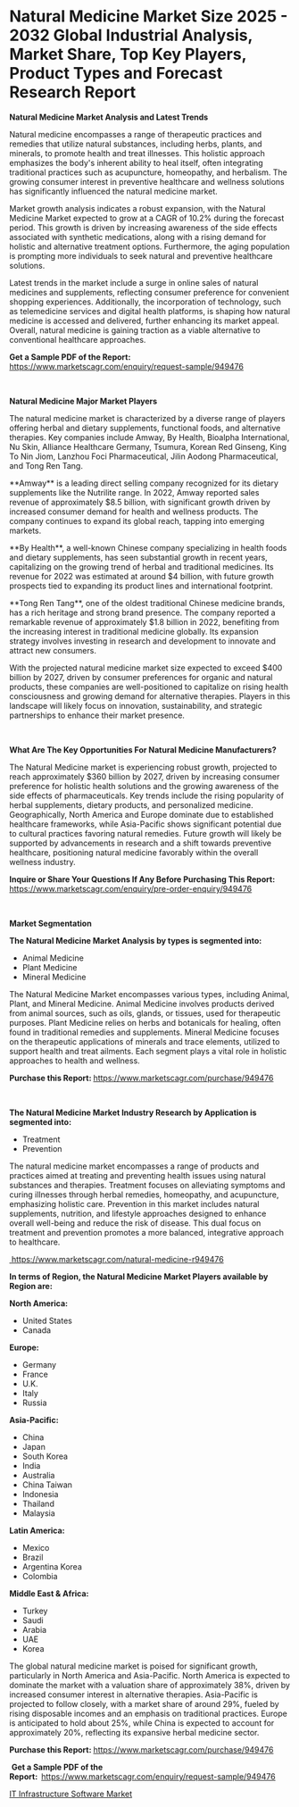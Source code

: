 <p><h1>Natural Medicine Market Size 2025 - 2032 Global Industrial Analysis, Market Share, Top Key Players, Product Types and Forecast Research Report</h1></p><p><strong>Natural Medicine Market Analysis and Latest Trends</strong></p>
<p><p>Natural medicine encompasses a range of therapeutic practices and remedies that utilize natural substances, including herbs, plants, and minerals, to promote health and treat illnesses. This holistic approach emphasizes the body's inherent ability to heal itself, often integrating traditional practices such as acupuncture, homeopathy, and herbalism. The growing consumer interest in preventive healthcare and wellness solutions has significantly influenced the natural medicine market.</p><p>Market growth analysis indicates a robust expansion, with the Natural Medicine Market expected to grow at a CAGR of 10.2% during the forecast period. This growth is driven by increasing awareness of the side effects associated with synthetic medications, along with a rising demand for holistic and alternative treatment options. Furthermore, the aging population is prompting more individuals to seek natural and preventive healthcare solutions. </p><p>Latest trends in the market include a surge in online sales of natural medicines and supplements, reflecting consumer preference for convenient shopping experiences. Additionally, the incorporation of technology, such as telemedicine services and digital health platforms, is shaping how natural medicine is accessed and delivered, further enhancing its market appeal. Overall, natural medicine is gaining traction as a viable alternative to conventional healthcare approaches.</p></p>
<p><strong>Get a Sample PDF of the Report:&nbsp;</strong> <a href="https://www.marketscagr.com/enquiry/request-sample/949476?utm_campaign=2650&utm_medium=2&utm_source=Github&utm_content=ia&utm_term=07032025&utm_id=natural-medicine">https://www.marketscagr.com/enquiry/request-sample/949476</a></p>
<p>&nbsp;</p>
<p><strong>Natural Medicine Major Market Players</strong></p>
<p><p>The natural medicine market is characterized by a diverse range of players offering herbal and dietary supplements, functional foods, and alternative therapies. Key companies include Amway, By Health, Bioalpha International, Nu Skin, Alliance Healthcare Germany, Tsumura, Korean Red Ginseng, King To Nin Jiom, Lanzhou Foci Pharmaceutical, Jilin Aodong Pharmaceutical, and Tong Ren Tang.</p><p>**Amway** is a leading direct selling company recognized for its dietary supplements like the Nutrilite range. In 2022, Amway reported sales revenue of approximately $8.5 billion, with significant growth driven by increased consumer demand for health and wellness products. The company continues to expand its global reach, tapping into emerging markets.</p><p>**By Health**, a well-known Chinese company specializing in health foods and dietary supplements, has seen substantial growth in recent years, capitalizing on the growing trend of herbal and traditional medicines. Its revenue for 2022 was estimated at around $4 billion, with future growth prospects tied to expanding its product lines and international footprint.</p><p>**Tong Ren Tang**, one of the oldest traditional Chinese medicine brands, has a rich heritage and strong brand presence. The company reported a remarkable revenue of approximately $1.8 billion in 2022, benefiting from the increasing interest in traditional medicine globally. Its expansion strategy involves investing in research and development to innovate and attract new consumers.</p><p>With the projected natural medicine market size expected to exceed $400 billion by 2027, driven by consumer preferences for organic and natural products, these companies are well-positioned to capitalize on rising health consciousness and growing demand for alternative therapies. Players in this landscape will likely focus on innovation, sustainability, and strategic partnerships to enhance their market presence.</p></p>
<p>&nbsp;</p>
<p><strong>What Are The Key Opportunities For Natural Medicine Manufacturers?</strong></p>
<p><p>The Natural Medicine market is experiencing robust growth, projected to reach approximately $360 billion by 2027, driven by increasing consumer preference for holistic health solutions and the growing awareness of the side effects of pharmaceuticals. Key trends include the rising popularity of herbal supplements, dietary products, and personalized medicine. Geographically, North America and Europe dominate due to established healthcare frameworks, while Asia-Pacific shows significant potential due to cultural practices favoring natural remedies. Future growth will likely be supported by advancements in research and a shift towards preventive healthcare, positioning natural medicine favorably within the overall wellness industry.</p></p>
<p><strong>Inquire or Share Your Questions If Any Before Purchasing This Report:</strong> <a href="https://www.marketscagr.com/enquiry/pre-order-enquiry/949476?utm_campaign=2650&utm_medium=2&utm_source=Github&utm_content=ia&utm_term=07032025&utm_id=natural-medicine">https://www.marketscagr.com/enquiry/pre-order-enquiry/949476</a></p>
<p>&nbsp;</p>
<p><strong>Market Segmentation</strong></p>
<p><strong>The Natural Medicine Market Analysis by types is segmented into:</strong></p>
<p><ul><li>Animal Medicine</li><li>Plant Medicine</li><li>Mineral Medicine</li></ul></p>
<p><p>The Natural Medicine Market encompasses various types, including Animal, Plant, and Mineral Medicine. Animal Medicine involves products derived from animal sources, such as oils, glands, or tissues, used for therapeutic purposes. Plant Medicine relies on herbs and botanicals for healing, often found in traditional remedies and supplements. Mineral Medicine focuses on the therapeutic applications of minerals and trace elements, utilized to support health and treat ailments. Each segment plays a vital role in holistic approaches to health and wellness.</p></p>
<p><strong>Purchase this Report:&nbsp;</strong><a href="https://www.marketscagr.com/purchase/949476?utm_campaign=2650&utm_medium=2&utm_source=Github&utm_content=ia&utm_term=07032025&utm_id=natural-medicine">https://www.marketscagr.com/purchase/949476</a></p>
<p>&nbsp;</p>
<p><strong>The Natural Medicine Market Industry Research by Application is segmented into:</strong></p>
<p><ul><li>Treatment</li><li>Prevention</li></ul></p>
<p><p>The natural medicine market encompasses a range of products and practices aimed at treating and preventing health issues using natural substances and therapies. Treatment focuses on alleviating symptoms and curing illnesses through herbal remedies, homeopathy, and acupuncture, emphasizing holistic care. Prevention in this market includes natural supplements, nutrition, and lifestyle approaches designed to enhance overall well-being and reduce the risk of disease. This dual focus on treatment and prevention promotes a more balanced, integrative approach to healthcare.</p></p>
<p><a href="https://www.marketscagr.com/natural-medicine-r949476?utm_campaign=2650&utm_medium=2&utm_source=Github&utm_content=ia&utm_term=07032025&utm_id=natural-medicine">&nbsp;https://www.marketscagr.com/natural-medicine-r949476</a></p>
<p><strong>In terms of Region, the Natural Medicine Market Players available by Region are:</strong></p>
<p>
    <p> <strong> North America: </strong>
        <ul>
            <li>United States</li>
            <li>Canada</li>
        </ul>
        </p> 
    <p> <strong> Europe: </strong>
        <ul>
            <li>Germany</li>
            <li>France</li>
            <li>U.K.</li>
            <li>Italy</li>
            <li>Russia</li>
        </ul>
        </p> 
    <p> <strong> Asia-Pacific: </strong>
        <ul>
            <li>China</li>
            <li>Japan</li>
            <li>South Korea</li>
            <li>India</li>
            <li>Australia</li>
            <li>China Taiwan</li>
            <li>Indonesia</li>
            <li>Thailand</li>
            <li>Malaysia</li>
        </ul>
        </p> 
    <p> <strong> Latin America: </strong>
        <ul>
            <li>Mexico</li>
            <li>Brazil</li>
            <li>Argentina Korea</li>
            <li>Colombia</li>
        </ul>
        </p> 
    <p> <strong> Middle East & Africa: </strong>
        <ul>
            <li>Turkey</li>
            <li>Saudi</li>
            <li>Arabia</li>
            <li>UAE</li>
            <li>Korea</li>
        </ul>
    </p>
    </p>
<p><p>The global natural medicine market is poised for significant growth, particularly in North America and Asia-Pacific. North America is expected to dominate the market with a valuation share of approximately 38%, driven by increased consumer interest in alternative therapies. Asia-Pacific is projected to follow closely, with a market share of around 29%, fueled by rising disposable incomes and an emphasis on traditional practices. Europe is anticipated to hold about 25%, while China is expected to account for approximately 20%, reflecting its expansive herbal medicine sector.</p></p>
<p><strong>Purchase this Report: </strong><a href="https://www.marketscagr.com/purchase/949476?utm_campaign=2650&utm_medium=2&utm_source=Github&utm_content=ia&utm_term=07032025&utm_id=natural-medicine">https://www.marketscagr.com/purchase/949476</a></p>
<p>&nbsp;<strong>Get a Sample PDF of the Report:&nbsp;&nbsp;</strong><a href="https://www.marketscagr.com/enquiry/request-sample/949476?utm_campaign=2650&utm_medium=2&utm_source=Github&utm_content=ia&utm_term=07032025&utm_id=natural-medicine">https://www.marketscagr.com/enquiry/request-sample/949476</a></p>
<p><strong></strong></p>
<p><p><a href="https://github.com/bolalfredia7777/Market-Research-Report-List-1/blob/main/it-infrastructure-software-market.md?utm_campaign=2650&utm_medium=2&utm_source=Github&utm_content=ia&utm_term=07032025&utm_id=natural-medicine">IT Infrastructure Software Market</a></p></p>
